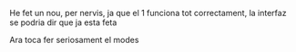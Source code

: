 He fet un nou, per nervis, ja que el 1 funciona tot correctament, la interfaz se podria dir que ja esta feta

Ara toca fer seriosament el modes
